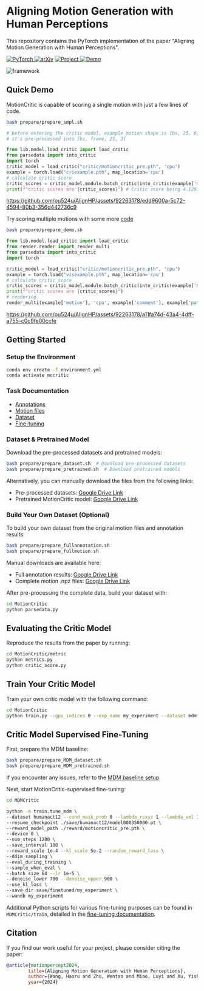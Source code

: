 # Aligning Motion Generation with Human Perceptions

This repository contains the PyTorch implementation of the paper "Aligning Motion Generation with Human Perceptions". 
<!-- submitted to NeurIPS 2024, D&B track. -->


<a href="https://pytorch.org/get-started/locally/"><img alt="PyTorch" src="https://img.shields.io/badge/PyTorch-ee4c2c?logo=pytorch&logoColor=white"> </a> [![arXiv](https://img.shields.io/badge/arXiv-2210.06551-b31b1b.svg)](https://arxiv.org/abs/2210.06551) <a href="https://motioncritic.github.io/"><img alt="Project" src="https://img.shields.io/badge/-Project%20Page-lightgrey?logo=Google%20Chrome&color=informational&logoColor=white"> </a> <a href="https://youtu.be/BPz1bS2m25o"><img alt="Demo" src="https://img.shields.io/badge/-Demo-ea3323?logo=youtube"> </a>

![framework](https://github.com/ou524u/MotionCritic/assets/92263178/215232a3-6499-404a-9475-a877c63e3dd7)

## Quick Demo
MotionCritic is capable of scoring a single motion with just a few lines of code.
```bash
bash prepare/prepare_smpl.sh
```

```python
# before entering the critic model, example motion shape is [bs, 25, 6, frame]
# it's pre-processed into [bs, frame, 25, 3]

from lib.model.load_critic import load_critic
from parsedata import into_critic
import torch
critic_model = load_critic("critic/motioncritic_pre.pth", 'cpu')
example = torch.load("criexample.pth", map_location='cpu')
# calculate critic score
critic_scores = critic_model.module.batch_critic(into_critic(example['motion']))
print(f"critic scores are {critic_scores}") # Critic score being 4.1297 in this case
```


https://github.com/ou524u/AlignHP/assets/92263178/edd9600a-5c72-4594-80b3-356d442736c9

Try scoring multiple motions with some more [code](MotionCritic/visexample.py) 
```bash
bash prepare/prepare_demo.sh
```
```python
from lib.model.load_critic import load_critic
from render.render import render_multi
from parsedata import into_critic
import torch

critic_model = load_critic("critic/motioncritic_pre.pth", 'cpu')
example = torch.load("visexample.pth", map_location='cpu')
# calculate critic score
critic_scores = critic_model.module.batch_critic(into_critic(example['motion']))
print(f"critic scores are {critic_scores}")
# rendering
render_multi(example['motion'], 'cpu', example['comment'], example['path'])
```

https://github.com/ou524u/AlignHP/assets/92263178/a11fa74d-43a4-4dff-a755-c0c9fe00ccfe


## Getting Started

### Setup the Environment

```bash
conda env create -f environment.yml
conda activate mocritic
```

### Task Documentation

- [Annotations](docs/annotation.md)
- [Motion files](docs/motion.md)
- [Dataset](docs/dataset.md)
- [Fine-tuning](docs/finetuning.md)

### Dataset & Pretrained Model

Download the pre-processed datasets and pretrained models:

```bash
bash prepare/prepare_dataset.sh  # Download pre-processed datasets
bash prepare/prepare_pretrained.sh  # Download pretrained models
```

Alternatively, you can manually download the files from the following links:
- Pre-processed datasets: [Google Drive Link](https://drive.google.com/file/d/1H5MAPBIAygGV5HSa2yIftWDdGq4fPEXB/view?usp=drive_link)
- Pretrained MotionCritic model: [Google Drive Link](https://drive.google.com/file/d/1vifu1vktjCWDpyPpzGPugzHNalhsaMpq/view?usp=drive_link)


### Build Your Own Dataset (Optional)

To build your own dataset from the original motion files and annotation results:

```bash
bash prepare/prepare_fullannotation.sh
bash prepare/prepare_fullmotion.sh
```

Manual downloads are available here:
- Full annotation results: [Google Drive Link](https://drive.google.com/file/d/1TpZ0nVvx2c84rYGmHsdLgNbu8gBwLGkA/view?usp=sharing)
- Complete motion .npz files: [Google Drive Link](https://drive.google.com/file/d/1oM9B1InRkEpKu6-Y5sJ9Z-7DY7hemEpN/view?usp=drive_link)

After pre-processing the complete data, build your dataset with:

```bash
cd MotionCritic
python parsedata.py
```


## Evaluating the Critic Model

Reproduce the results from the paper by running:

```bash
cd MotionCritic/metric
python metrics.py
python critic_score.py
```


## Train Your Critic Model

Train your own critic model with the following command:

```bash
cd MotionCritic
python train.py --gpu_indices 0 --exp_name my_experiment --dataset mdmfull_shuffle --save_latest --lr_decay --big_model
```

## Critic Model Supervised Fine-Tuning

First, prepare the MDM baseline:

```bash
bash prepare/prepare_MDM_dataset.sh
bash prepare/prepare_MDM_pretrained.sh
```

If you encounter any issues, refer to the [MDM baseline setup](https://github.com/GuyTevet/motion-diffusion-model).

Next, start MotionCritic-supervised fine-tuning:

```bash
cd MDMCritic

python -m train.tune_mdm \
--dataset humanact12 --cond_mask_prob 0 --lambda_rcxyz 1 --lambda_vel 1 --lambda_fc 1 \
--resume_checkpoint ./save/humanact12/model000350000.pt \
--reward_model_path ./reward/motioncritic_pre.pth \
--device 0 \
--num_steps 1200 \
--save_interval 100 \
--reward_scale 1e-4 --kl_scale 5e-2 --random_reward_loss \
--ddim_sampling \
--eval_during_training \
--sample_when_eval \
--batch_size 64 --lr 1e-5 \
--denoise_lower 700 --denoise_upper 900 \
--use_kl_loss \
--save_dir save/finetuned/my_experiment \
--wandb my_experiment
```

Additional Python scripts for various fine-tuning purposes can be found in `MDMCritic/train`, detailed in the [fine-tuning documentation](docs/finetuning.md).


## Citation
If you find our work useful for your project, please consider citing the paper:
```bibtex
@article{motionpercept2024,
        title={Aligning Motion Generation with Human Perceptions},
        author={Wang, Haoru and Zhu, Wentao and Miao, Luyi and Xu, Yishu and Gao, Feng and Tian, Qi and Wang, Yizhou},
        year={2024}
```
